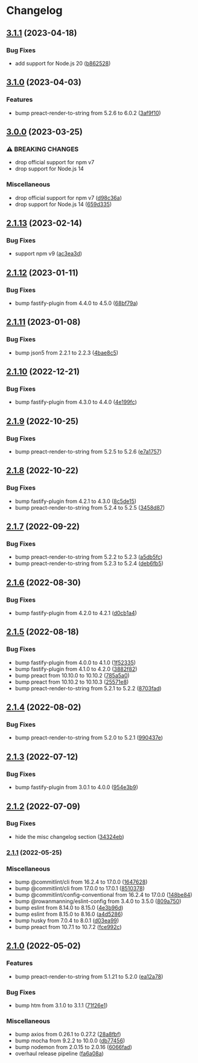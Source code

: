 # Changelog

## [3.1.1](https://github.com/rowanmanning/fastify-htm-preact-views/compare/v3.1.0...v3.1.1) (2023-04-18)


### Bug Fixes

* add support for Node.js 20 ([b862528](https://github.com/rowanmanning/fastify-htm-preact-views/commit/b8625289bf21e70d1673c4351fe794ef65e381da))

## [3.1.0](https://github.com/rowanmanning/fastify-htm-preact-views/compare/v3.0.0...v3.1.0) (2023-04-03)


### Features

* bump preact-render-to-string from 5.2.6 to 6.0.2 ([3af9f10](https://github.com/rowanmanning/fastify-htm-preact-views/commit/3af9f10d5df161c374eed42a9f26dc699689f49e))

## [3.0.0](https://github.com/rowanmanning/fastify-htm-preact-views/compare/v2.1.13...v3.0.0) (2023-03-25)


### ⚠ BREAKING CHANGES

* drop official support for npm v7
* drop support for Node.js 14

### Miscellaneous

* drop official support for npm v7 ([d98c36a](https://github.com/rowanmanning/fastify-htm-preact-views/commit/d98c36a77c97d44ea36e3449ed9c1027b0493e03))
* drop support for Node.js 14 ([659d335](https://github.com/rowanmanning/fastify-htm-preact-views/commit/659d3352a32d7ae445fb6bcad7beac4a9ed7c7b9))

## [2.1.13](https://github.com/rowanmanning/fastify-htm-preact-views/compare/v2.1.12...v2.1.13) (2023-02-14)


### Bug Fixes

* support npm v9 ([ac3ea3d](https://github.com/rowanmanning/fastify-htm-preact-views/commit/ac3ea3d7e7b89dbac29a93e3d0372b3063ffadb0))

## [2.1.12](https://github.com/rowanmanning/fastify-htm-preact-views/compare/v2.1.11...v2.1.12) (2023-01-11)


### Bug Fixes

* bump fastify-plugin from 4.4.0 to 4.5.0 ([68bf79a](https://github.com/rowanmanning/fastify-htm-preact-views/commit/68bf79ae1a843fdd8f08a125a73b17c5e8c03cae))

## [2.1.11](https://github.com/rowanmanning/fastify-htm-preact-views/compare/v2.1.10...v2.1.11) (2023-01-08)


### Bug Fixes

* bump json5 from 2.2.1 to 2.2.3 ([4bae8c5](https://github.com/rowanmanning/fastify-htm-preact-views/commit/4bae8c5f667f45e12a406bf9831464b57cd0e0ac))

## [2.1.10](https://github.com/rowanmanning/fastify-htm-preact-views/compare/v2.1.9...v2.1.10) (2022-12-21)


### Bug Fixes

* bump fastify-plugin from 4.3.0 to 4.4.0 ([4e199fc](https://github.com/rowanmanning/fastify-htm-preact-views/commit/4e199fc92d5230168cc51db8411b174223251812))

## [2.1.9](https://github.com/rowanmanning/fastify-htm-preact-views/compare/v2.1.8...v2.1.9) (2022-10-25)


### Bug Fixes

* bump preact-render-to-string from 5.2.5 to 5.2.6 ([e7a1757](https://github.com/rowanmanning/fastify-htm-preact-views/commit/e7a17575b728998bbc525f13604fba58f1b9f420))

## [2.1.8](https://github.com/rowanmanning/fastify-htm-preact-views/compare/v2.1.7...v2.1.8) (2022-10-22)


### Bug Fixes

* bump fastify-plugin from 4.2.1 to 4.3.0 ([8c5de15](https://github.com/rowanmanning/fastify-htm-preact-views/commit/8c5de15d61c69697edf824e2382a653c79478c40))
* bump preact-render-to-string from 5.2.4 to 5.2.5 ([3458d87](https://github.com/rowanmanning/fastify-htm-preact-views/commit/3458d87cd3c9edae564a2998275db9565cfb9c92))

## [2.1.7](https://github.com/rowanmanning/fastify-htm-preact-views/compare/v2.1.6...v2.1.7) (2022-09-22)


### Bug Fixes

* bump preact-render-to-string from 5.2.2 to 5.2.3 ([a5db5fc](https://github.com/rowanmanning/fastify-htm-preact-views/commit/a5db5fc396ba52e24e2c2f76e55be43ec6e844d7))
* bump preact-render-to-string from 5.2.3 to 5.2.4 ([deb6fb5](https://github.com/rowanmanning/fastify-htm-preact-views/commit/deb6fb54077c5e90a79dde60bce0391434c464f1))

## [2.1.6](https://github.com/rowanmanning/fastify-htm-preact-views/compare/v2.1.5...v2.1.6) (2022-08-30)


### Bug Fixes

* bump fastify-plugin from 4.2.0 to 4.2.1 ([d0cb1a4](https://github.com/rowanmanning/fastify-htm-preact-views/commit/d0cb1a4ce1afaed91dfb53783ca56a19c17b2912))

## [2.1.5](https://github.com/rowanmanning/fastify-htm-preact-views/compare/v2.1.4...v2.1.5) (2022-08-18)


### Bug Fixes

* bump fastify-plugin from 4.0.0 to 4.1.0 ([1f52335](https://github.com/rowanmanning/fastify-htm-preact-views/commit/1f52335dddfe9fae7c175ed3bcf5d9ca44d90481))
* bump fastify-plugin from 4.1.0 to 4.2.0 ([3882f82](https://github.com/rowanmanning/fastify-htm-preact-views/commit/3882f82bf7b4303cce390354905b71cac4315b65))
* bump preact from 10.10.0 to 10.10.2 ([785a5a0](https://github.com/rowanmanning/fastify-htm-preact-views/commit/785a5a0444fe0846ee8d331faf96b6a173524070))
* bump preact from 10.10.2 to 10.10.3 ([25571e8](https://github.com/rowanmanning/fastify-htm-preact-views/commit/25571e82b62201ea979585b0e9c0a76f6302cf8a))
* bump preact-render-to-string from 5.2.1 to 5.2.2 ([8703fad](https://github.com/rowanmanning/fastify-htm-preact-views/commit/8703fad5b128b10a6ba098e76c1f54779b2da60f))

## [2.1.4](https://github.com/rowanmanning/fastify-htm-preact-views/compare/v2.1.3...v2.1.4) (2022-08-02)


### Bug Fixes

* bump preact-render-to-string from 5.2.0 to 5.2.1 ([990437e](https://github.com/rowanmanning/fastify-htm-preact-views/commit/990437e335ac8957804013843e52f1fc87f85c96))

## [2.1.3](https://github.com/rowanmanning/fastify-htm-preact-views/compare/v2.1.2...v2.1.3) (2022-07-12)


### Bug Fixes

* bump fastify-plugin from 3.0.1 to 4.0.0 ([954e3b9](https://github.com/rowanmanning/fastify-htm-preact-views/commit/954e3b91e8816036d700a4b2ea18f30fc1bf49ad))

## [2.1.2](https://github.com/rowanmanning/fastify-htm-preact-views/compare/v2.1.1...v2.1.2) (2022-07-09)


### Bug Fixes

* hide the misc changelog section ([34324eb](https://github.com/rowanmanning/fastify-htm-preact-views/commit/34324eb96296f76a80adb887775717bc5a4b6617))

### [2.1.1](https://github.com/rowanmanning/fastify-htm-preact-views/compare/v2.1.0...v2.1.1) (2022-05-25)


### Miscellaneous

* bump @commitlint/cli from 16.2.4 to 17.0.0 ([1647628](https://github.com/rowanmanning/fastify-htm-preact-views/commit/1647628fea0d08be6a2680522be891ace37a98b1))
* bump @commitlint/cli from 17.0.0 to 17.0.1 ([8510378](https://github.com/rowanmanning/fastify-htm-preact-views/commit/8510378e823fd5fe3f42b7b96ca219a81a87bcb9))
* bump @commitlint/config-conventional from 16.2.4 to 17.0.0 ([148be84](https://github.com/rowanmanning/fastify-htm-preact-views/commit/148be84f209c62ed2c1e50db2afd496ae2328720))
* bump @rowanmanning/eslint-config from 3.4.0 to 3.5.0 ([809a750](https://github.com/rowanmanning/fastify-htm-preact-views/commit/809a7502d4d0ce35cbfeba06bbc0886dd3ce5c92))
* bump eslint from 8.14.0 to 8.15.0 ([4e3b96d](https://github.com/rowanmanning/fastify-htm-preact-views/commit/4e3b96d9750cfc51fef593203d135a88215871cc))
* bump eslint from 8.15.0 to 8.16.0 ([a4d5286](https://github.com/rowanmanning/fastify-htm-preact-views/commit/a4d52860f69eb874a0aea437f8182f880f37efdf))
* bump husky from 7.0.4 to 8.0.1 ([d03ea99](https://github.com/rowanmanning/fastify-htm-preact-views/commit/d03ea9942977fe712b4df5099d4daa6a70f00fc9))
* bump preact from 10.7.1 to 10.7.2 ([fce992c](https://github.com/rowanmanning/fastify-htm-preact-views/commit/fce992cf2b8c4d9c2dc67e0a2630838637662a07))

## [2.1.0](https://github.com/rowanmanning/fastify-htm-preact-views/compare/v2.0.0...v2.1.0) (2022-05-02)


### Features

* bump preact-render-to-string from 5.1.21 to 5.2.0 ([ea12a78](https://github.com/rowanmanning/fastify-htm-preact-views/commit/ea12a78000cbe68c2676c818cd008902d1c9aa7c))


### Bug Fixes

* bump htm from 3.1.0 to 3.1.1 ([71f26e1](https://github.com/rowanmanning/fastify-htm-preact-views/commit/71f26e1c8d81a1d062953fcd224bd8a92cbb0313))


### Miscellaneous

* bump axios from 0.26.1 to 0.27.2 ([28a8fbf](https://github.com/rowanmanning/fastify-htm-preact-views/commit/28a8fbf253c9cfdcb9cb0301fb76a0997b407675))
* bump mocha from 9.2.2 to 10.0.0 ([db77456](https://github.com/rowanmanning/fastify-htm-preact-views/commit/db7745644df928a9a6306c23ce1922d3e40189f7))
* bump nodemon from 2.0.15 to 2.0.16 ([6066fad](https://github.com/rowanmanning/fastify-htm-preact-views/commit/6066fad0668a46f7560a092acb496a4c6e46dd72))
* overhaul release pipeline ([fa6a08a](https://github.com/rowanmanning/fastify-htm-preact-views/commit/fa6a08aadc8935cb80e5813b4850446c45e482bb))
